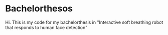 # Bachelorthesos
Hi. This is my code for my bachelorthesis in "Interactive soft breathing robot that responds to human face detection"
